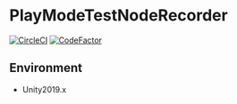 # PlayModeTestNodeRecorder

[![CircleCI](https://circleci.com/gh/MizoTake/PlayModeTestNodeRecorder.svg?style=svg)](https://circleci.com/gh/MizoTake/PlayModeTestNodeRecorder) [![CodeFactor](https://www.codefactor.io/repository/github/mizotake/playmodetestnoderecorder/badge)](https://www.codefactor.io/repository/github/mizotake/playmodetestnoderecorder)

## Environment
- Unity2019.x

